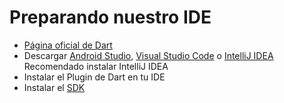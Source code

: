 # Preparando nuestro IDE
- [Página oficial de Dart](https://www.dartlang.org/)
- Descargar [Android Studio](https://developer.android.com/studio), [Visual Studio Code](https://code.visualstudio.com/download) o [IntelliJ IDEA](https://www.jetbrains.com/idea/download/)
Recomendado instalar IntelliJ IDEA
- Instalar el Plugin de Dart en tu IDE
- Instalar el [SDK](https://www.dartlang.org/tools/sdk#install)